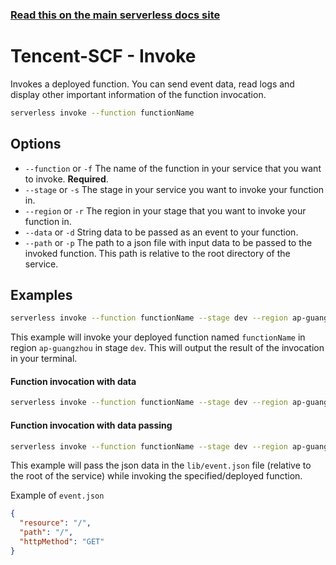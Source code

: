 <!--
title: Serverless Framework Commands - Tencent-SCF - Invoke
menuText: invoke
menuOrder: 6
description: Invoke a Tencent-SCF function using the Serverless Framework
layout: Doc
-->

<!-- DOCS-SITE-LINK:START automatically generated  -->

### [Read this on the main serverless docs site](https://www.serverless.com/framework/docs/providers/tencent/cli-reference/invoke/)

<!-- DOCS-SITE-LINK:END -->

# Tencent-SCF - Invoke

Invokes a deployed function. You can send event data, read logs and display other important information of the function invocation.

```bash
serverless invoke --function functionName
```

## Options

- `--function` or `-f` The name of the function in your service that you want to invoke. **Required**.
- `--stage` or `-s` The stage in your service you want to invoke your function in.
- `--region` or `-r` The region in your stage that you want to invoke your function in.
- `--data` or `-d` String data to be passed as an event to your function.
- `--path` or `-p` The path to a json file with input data to be passed to the invoked function. This path is relative to the root directory of the service.

## Examples

```bash
serverless invoke --function functionName --stage dev --region ap-guangzhou
```

This example will invoke your deployed function named `functionName` in region `ap-guangzhou` in stage `dev`. This will
output the result of the invocation in your terminal.

#### Function invocation with data

```bash
serverless invoke --function functionName --stage dev --region ap-guangzhou --data "hello world"
```

#### Function invocation with data passing

```bash
serverless invoke --function functionName --stage dev --region ap-guangzhou --path lib/event.json
```

This example will pass the json data in the `lib/event.json` file (relative to the root of the service) while invoking
the specified/deployed function.

Example of `event.json`

```json
{
  "resource": "/",
  "path": "/",
  "httpMethod": "GET"
}
```
